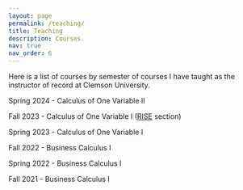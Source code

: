 ```yaml
---
layout: page
permalink: /teaching/
title: Teaching
description: Courses.
nav: true
nav_order: 6
---
```


Here is a list of courses by semester of courses I have taught as the instructor of record at Clemson University.


Spring 2024 - Calculus of One Variable II

Fall 2023 - Calculus of One Variable I ([RISE](https://www.clemson.edu/cecas/rise/index.html) section)

Spring 2023 - Calculus of One Variable I

Fall 2022 - Business Calculus I

Spring 2022 - Business Calculus I

Fall 2021 - Business Calculus I
